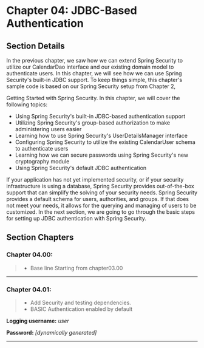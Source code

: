 # Chapter 04: JDBC-Based Authentication


## Section Details

In the previous chapter, we saw how we can extend Spring Security to utilize our
CalendarDao interface and our existing domain model to authenticate users. In this
chapter, we will see how we can use Spring Security's built-in JDBC support. To keep things
simple, this chapter's sample code is based on our Spring Security setup from Chapter 2,

Getting Started with Spring Security. In this chapter, we will cover the following topics:

* Using Spring Security's built-in JDBC-based authentication support
* Utilizing Spring Security's group-based authorization to make administering users easier
* Learning how to use Spring Security's UserDetailsManager interface
* Configuring Spring Security to utilize the existing CalendarUser schema to authenticate users
* Learning how we can secure passwords using Spring Security's new cryptography module
* Using Spring Security's default JDBC authentication

If your application has not yet implemented security, or if your security infrastructure is
using a database, Spring Security provides out-of-the-box support that can simplify the
solving of your security needs. Spring Security provides a default schema for users,
authorities, and groups. If that does not meet your needs, it allows for the querying and
managing of users to be customized. In the next section, we are going to go through the
basic steps for setting up JDBC authentication with Spring Security.


## Section Chapters

### Chapter 04.00:
> * Base line Starting from chapter03.00

---

### Chapter 04.01:
> * Add Security and testing dependencies.
> * BASIC Authentication enabled by default

  **Logging username:** *user*
  
  **Password:** *\[dynamically generated\]*

---

